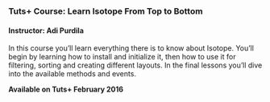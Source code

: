 ### Tuts+ Course: Learn Isotope From Top to Bottom
#### Instructor: Adi Purdila

In this course you’ll learn everything there is to know about Isotope. You’ll begin by learning how to install and initialize it, then how to use it for filtering, sorting and creating different layouts. In the final lessons you’ll dive into the available methods and events.

**Available on Tuts+ February 2016**
